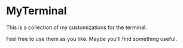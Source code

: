 ﻿# MyTerminal

This is a collection of my customizations for the terminal. 

Feel free to use them as you like.
Maybe you'll find something useful.